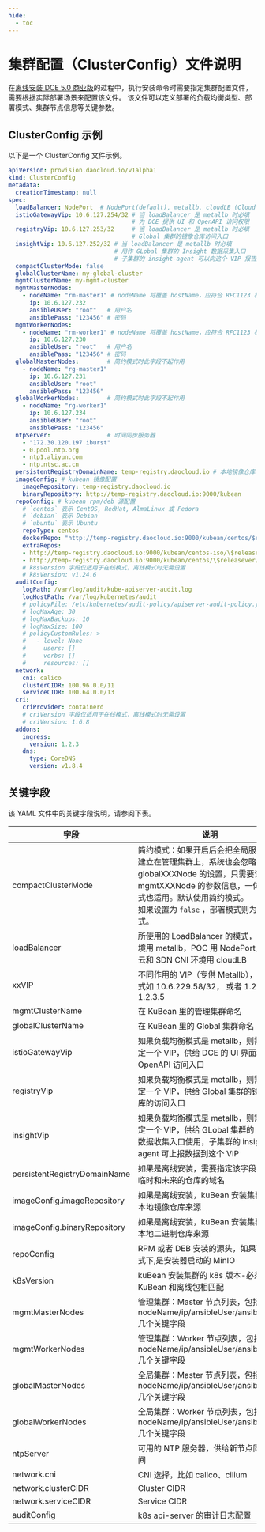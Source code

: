 ```yaml
---
hide:
  - toc
---
```


# 集群配置（ClusterConfig）文件说明

在[离线安装 DCE 5.0 商业版](start-install.md)的过程中，执行安装命令时需要指定集群配置文件，需要根据实际部署场景来配置该文件。
该文件可以定义部署的负载均衡类型、部署模式、集群节点信息等关键参数。

## ClusterConfig 示例

以下是一个 ClusterConfig 文件示例。

```yaml
apiVersion: provision.daocloud.io/v1alpha1
kind: ClusterConfig
metadata:
  creationTimestamp: null
spec:
  loadBalancer: NodePort  # NodePort(default), metallb, cloudLB (Cloud Controller)
  istioGatewayVip: 10.6.127.254/32 # 当 loadBalancer 是 metallb 时必填
                                   # 为 DCE 提供 UI 和 OpenAPI 访问权限
  registryVip: 10.6.127.253/32     # 当 loadBalancer 是 metallb 时必填
                                   # Global 集群的镜像仓库访问入口
  insightVip: 10.6.127.252/32 # 当 loadBalancer 是 metallb 时必填
                              # 用作 GLobal 集群的 Insight 数据采集入口
                              # 子集群的 insight-agent 可以向这个 VIP 报告数据
  compactClusterMode: false
  globalClusterName: my-global-cluster
  mgmtClusterName: my-mgmt-cluster
  mgmtMasterNodes:
    - nodeName: "rm-master1" # nodeName 将覆盖 hostName，应符合 RFC1123 标准
      ip: 10.6.127.232
      ansibleUser: "root"   # 用户名
      ansiblePass: "123456" # 密码
  mgmtWorkerNodes:
    - nodeName: "rm-worker1" # nodeName 将覆盖 hostName，应符合 RFC1123 标准
      ip: 10.6.127.230
      ansibleUser: "root"   # 用户名
      ansiblePass: "123456" # 密码
  globalMasterNodes:        # 简约模式时此字段不起作用
    - nodeName: "rg-master1"
      ip: 10.6.127.231
      ansibleUser: "root"
      ansiblePass: "123456"
  globalWorkerNodes:        # 简约模式时此字段不起作用
    - nodeName: "rg-worker1"
      ip: 10.6.127.234
      ansibleUser: "root"
      ansiblePass: "123456"
  ntpServer:                # 时间同步服务器
    - "172.30.120.197 iburst"
    - 0.pool.ntp.org
    - ntp1.aliyun.com
    - ntp.ntsc.ac.cn
  persistentRegistryDomainName: temp-registry.daocloud.io # 本地镜像仓库
  imageConfig: # kubean 镜像配置
    imageRepository: temp-registry.daocloud.io
    binaryRepository: http://temp-registry.daocloud.io:9000/kubean
  repoConfig: # kubean rpm/deb 源配置
    # `centos` 表示 CentOS, RedHat, AlmaLinux 或 Fedora
    # `debian` 表示 Debian
    # `ubuntu` 表示 Ubuntu
    repoType: centos
    dockerRepo: "http://temp-registry.daocloud.io:9000/kubean/centos/$releasever/os/$basearch"
    extraRepos:
    - http://temp-registry.daocloud.io:9000/kubean/centos-iso/\$releasever/os/\$basearch
    - http://temp-registry.daocloud.io:9000/kubean/centos/\$releasever/os/\$basearch
    # k8sVersion 字段仅适用于在线模式，离线模式时无需设置
    # k8sVersion: v1.24.6
  auditConfig:
    logPath: /var/log/audit/kube-apiserver-audit.log
    logHostPath: /var/log/kubernetes/audit
    # policyFile: /etc/kubernetes/audit-policy/apiserver-audit-policy.yaml
    # logMaxAge: 30
    # logMaxBackups: 10
    # logMaxSize: 100
    # policyCustomRules: >
    #   - level: None
    #     users: []
    #     verbs: []
    #     resources: []
  network:
    cni: calico
    clusterCIDR: 100.96.0.0/11
    serviceCIDR: 100.64.0.0/13
  cri:
    criProvider: containerd
    # criVersion 字段仅适用于在线模式，离线模式时无需设置
    # criVersion: 1.6.8
  addons:
    ingress:
      version: 1.2.3
    dns:
      type: CoreDNS
      version: v1.8.4
```

## 关键字段

该 YAML 文件中的关键字段说明，请参阅下表。

| 字段                         | 说明                                                         | 默认值                                                 |
| ---------------------------- | ------------------------------------------------------------ | ------------------------------------------------------ |
| compactClusterMode           | 简约模式：如果开启后会把全局服务集群建立在管理集群上，系统也会忽略 globalXXXNode 的设置，只需要设置 mgmtXXXNode 的参数信息，一体机模式也适用。默认使用简约模式。<br />如果设置为 `false` ，部署模式则为经典模式。 | true                                                   |
| loadBalancer                 | 所使用的 LoadBalancer 的模式，物理环境用 metallb，POC 用 NodePort，公有云和 SDN CNI 环境用 cloudLB | NodePort(default), metallb, cloudLB (Cloud Controller) |
| xxVIP                        | 不同作用的 VIP（专供 Metallb），注意格式如 10.6.229.58/32， 或者 1.2.3.4-1.2.3.5 | NA                                                     |
| mgmtClusterName              | 在 KuBean 里的管理集群命名                                   | NA                                                     |
| globalClusterName            | 在 KuBean 里的 Global 集群命名                               | NA                                                     |
| istioGatewayVip              | 如果负载均衡模式是 metallb，则需要指定一个 VIP，供给 DCE 的 UI 界面和 OpenAPI 访问入口 | NA                                                     |
| registryVip                  | 如果负载均衡模式是 metallb，则需要指定一个 VIP，供给 Global 集群的镜像仓库的访问入口 | NA                                                     |
| insightVip                   | 如果负载均衡模式是 metallb，则需要指定一个 VIP，供给 GLobal 集群的 insight 数据收集入口使用，子集群的 insight-agent 可上报数据到这个 VIP | NA                                                     |
| persistentRegistryDomainName | 如果是离线安装，需要指定该字段，指定临时和未来的仓库的域名   | NA                                                     |
| imageConfig.imageRepository  | 如果是离线安装，kuBean 安装集群时的本地镜像仓库来源          | NA                                                     |
| imageConfig.binaryRepository | 如果是离线安装，kuBean 安装集群时的本地二进制仓库来源        | https://files.m.daocloud.io                            |
| repoConfig                   | RPM 或者 DEB 安装的源头，如果离线模式下,是安装器启动的 MinIO | NA                                                     |
| k8sVersion                   | kuBean 安装集群的 k8s 版本-必须跟 KuBean 和离线包相匹配      | NA                                                     |
| mgmtMasterNodes              | 管理集群：Master 节点列表，包括 nodeName/ip/ansibleUser/ansiblePass 几个关键字段 | NA                                                     |
| mgmtWorkerNodes              | 管理集群：Worker 节点列表，包括 nodeName/ip/ansibleUser/ansiblePass 几个关键字段 | NA                                                     |
| globalMasterNodes            | 全局集群：Master 节点列表，包括 nodeName/ip/ansibleUser/ansiblePass 几个关键字段 | NA                                                     |
| globalWorkerNodes            | 全局集群：Worker 节点列表，包括 nodeName/ip/ansibleUser/ansiblePass 几个关键字段 | NA                                                     |
| ntpServer                    | 可用的 NTP 服务器，供给新节点同步时间                        | NA                                                     |
| network.cni                  | CNI 选择，比如 calico、cilium                                | calico                                                 |
| network.clusterCIDR          | Cluster CIDR                                                 | NA                                                     |
| network.serviceCIDR          | Service CIDR                                                 | NA                                                     |
| auditConfig                  | k8s api-server 的审计日志配置                                | 默认关闭                                               |
